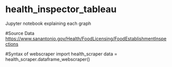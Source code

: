 # health_inspector_tableau
Jupyter notebook explaining each graph




#Source Data
https://www.sanantonio.gov/Health/FoodLicensing/FoodEstablishmentInspections


#Syntax of webscraper
import health_scraper
data = health_scraper.dataframe_webscraper()
